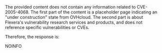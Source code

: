 The provided content does not contain any information related to CVE-2005-4068. The first part of the content is a placeholder page indicating an "under construction" state from OVHcloud. The second part is about Flexera's vulnerability research services and products, and does not reference specific vulnerabilities or CVEs.

Therefore, the response is:

NOINFO